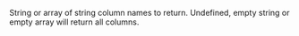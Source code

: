 String or array of string column names to return. Undefined, empty string or empty array will return all columns.